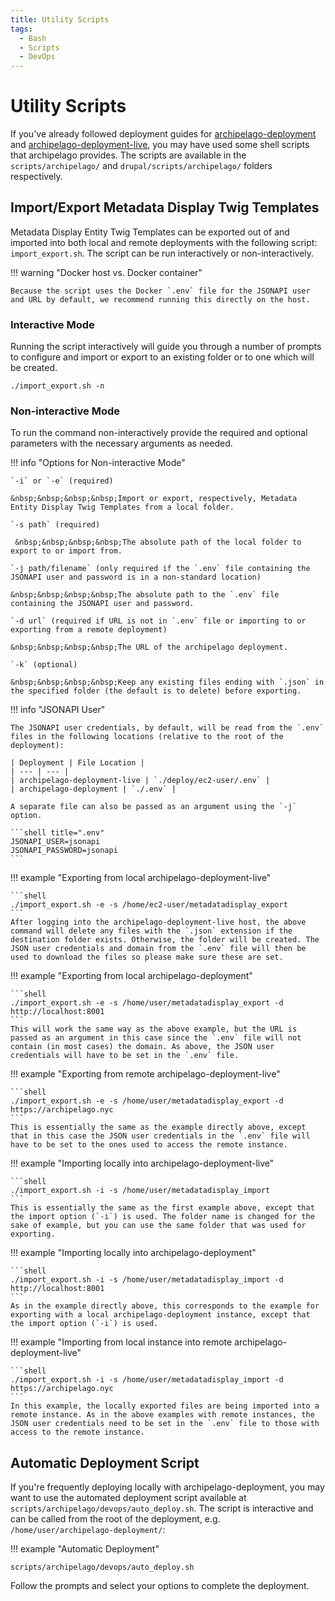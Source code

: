 ```yaml
---
title: Utility Scripts
tags:
  - Bash
  - Scripts
  - DevOps
---
```


# Utility Scripts

If you've already followed deployment guides for [archipelago-deployment](archipelago-deployment-readme.md) and [archipelago-deployment-live](archipelago-deployment-live-readme.md), you may have used some shell scripts that archipelago provides. The scripts are available in the `scripts/archipelago/` and `drupal/scripts/archipelago/` folders respectively.

## Import/Export Metadata Display Twig Templates

Metadata Display Entity Twig Templates can be exported out of and imported into both local and remote deployments with the following script: `import_export.sh`. The script can be run interactively or non-interactively.

!!! warning "Docker host vs. Docker container"

    Because the script uses the Docker `.env` file for the JSONAPI user and URL by default, we recommend running this directly on the host.

### Interactive Mode

Running the script interactively will guide you through a number of prompts to configure and import or export to an existing folder or to one which will be created.

```shell
./import_export.sh -n
```

### Non-interactive Mode

To run the command non-interactively provide the required and optional parameters with the necessary arguments as needed.

!!! info "Options for Non-interactive Mode"

    `-i` or `-e` (required)

    &nbsp;&nbsp;&nbsp;&nbsp;Import or export, respectively, Metadata Entity Display Twig Templates from a local folder.

    `-s path` (required)

     &nbsp;&nbsp;&nbsp;&nbsp;The absolute path of the local folder to export to or import from.

    `-j path/filename` (only required if the `.env` file containing the JSONAPI user and password is in a non-standard location)

    &nbsp;&nbsp;&nbsp;&nbsp;The absolute path to the `.env` file containing the JSONAPI user and password.

    `-d url` (required if URL is not in `.env` file or importing to or exporting from a remote deployment)

    &nbsp;&nbsp;&nbsp;&nbsp;The URL of the archipelago deployment.

    `-k` (optional)

    &nbsp;&nbsp;&nbsp;&nbsp;Keep any existing files ending with `.json` in the specified folder (the default is to delete) before exporting.

!!! info "JSONAPI User"

    The JSONAPI user credentials, by default, will be read from the `.env` files in the following locations (relative to the root of the deployment):

    | Deployment | File Location |
    | --- | --- |
    | archipelago-deployment-live | `./deploy/ec2-user/.env` |
    | archipelago-deployment | `./.env` |

    A separate file can also be passed as an argument using the `-j` option.

    ```shell title=".env"
    JSONAPI_USER=jsonapi
    JSONAPI_PASSWORD=jsonapi
    ```

!!! example "Exporting from local archipelago-deployment-live"

    ```shell
    ./import_export.sh -e -s /home/ec2-user/metadatadisplay_export
    ```
    After logging into the archipelago-deployment-live host, the above command will delete any files with the `.json` extension if the destination folder exists. Otherwise, the folder will be created. The JSON user credentials and domain from the `.env` file will then be used to download the files so please make sure these are set.

!!! example "Exporting from local archipelago-deployment"

    ```shell
    ./import_export.sh -e -s /home/user/metadatadisplay_export -d http://localhost:8001
    ```
    This will work the same way as the above example, but the URL is passed as an argument in this case since the `.env` file will not contain (in most cases) the domain. As above, the JSON user credentials will have to be set in the `.env` file.

!!! example "Exporting from remote archipelago-deployment-live"

    ```shell
    ./import_export.sh -e -s /home/user/metadatadisplay_export -d https://archipelago.nyc
    ```
    This is essentially the same as the example directly above, except that in this case the JSON user credentials in the `.env` file will have to be set to the ones used to access the remote instance.

!!! example "Importing locally into archipelago-deployment-live"

    ```shell
    ./import_export.sh -i -s /home/user/metadatadisplay_import
    ```
    This is essentially the same as the first example above, except that the import option (`-i`) is used. The folder name is changed for the sake of example, but you can use the same folder that was used for exporting.

!!! example "Importing locally into archipelago-deployment"

    ```shell
    ./import_export.sh -i -s /home/user/metadatadisplay_import -d http://localhost:8001
    ```
    As in the example directly above, this corresponds to the example for exporting with a local archipelago-deployment instance, except that the import option (`-i`) is used.

!!! example "Importing from local instance into remote archipelago-deployment-live"

    ```shell
    ./import_export.sh -i -s /home/user/metadatadisplay_import -d https://archipelago.nyc
    ```
    In this example, the locally exported files are being imported into a remote instance. As in the above examples with remote instances, the JSON user credentials need to be set in the `.env` file to those with access to the remote instance.

## Automatic Deployment Script

If you're frequently deploying locally with archipelago-deployment, you may want to use the automated deployment script available at `scripts/archipelago/devops/auto_deploy.sh`. The script is interactive and can be called from the root of the deployment, e.g. `/home/user/archipelago-deployment/`:

!!! example "Automatic Deployment"

    scripts/archipelago/devops/auto_deploy.sh

Follow the prompts and select your options to complete the deployment.
